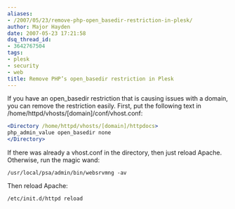 ```yaml
---
aliases:
- /2007/05/23/remove-php-open_basedir-restriction-in-plesk/
author: Major Hayden
date: 2007-05-23 17:21:58
dsq_thread_id:
- 3642767504
tags:
- plesk
- security
- web
title: Remove PHP’s open_basedir restriction in Plesk
---
```


If you have an open_basedir restriction that is causing issues with a domain, you can remove the restriction easily. First, put the following text in /home/httpd/vhosts/[domain]/conf/vhost.conf:

```apache
<Directory /home/httpd/vhosts/[domain]/httpdocs>
php_admin_value open_basedir none
</Directory>
```

If there was already a vhost.conf in the directory, then just reload Apache. Otherwise, run the magic wand:

```
/usr/local/psa/admin/bin/websrvmng -av
```

Then reload Apache:

```
/etc/init.d/httpd reload
```